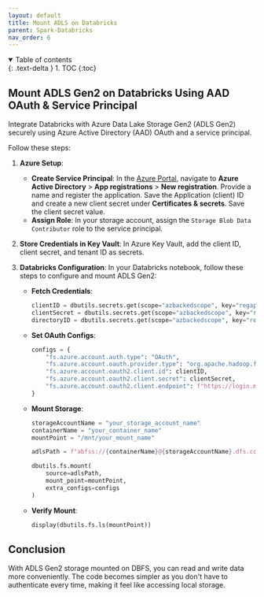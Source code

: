 ```yaml
---
layout: default
title: Mount ADLS on Databricks
parent: Spark-Databricks
nav_order: 6
---
```


<details open markdown="block">
  <summary>
    Table of contents
  </summary>
  {: .text-delta }
1. TOC
{:toc}
</details>

## Mount ADLS Gen2 on Databricks Using AAD OAuth & Service Principal

Integrate Databricks with Azure Data Lake Storage Gen2 (ADLS Gen2) securely using Azure Active Directory (AAD) OAuth and a service principal. 

Follow these steps:

1. **Azure Setup**:
   - **Create Service Principal**: In the [Azure Portal](https://portal.azure.com/), navigate to **Azure Active Directory** > **App registrations** > **New registration**. Provide a name and register the application. Save the Application (client) ID and create a new client secret under **Certificates & secrets**. Save the client secret value.
   - **Assign Role**: In your storage account, assign the `Storage Blob Data Contributor` role to the service principal.

2. **Store Credentials in Key Vault**: In Azure Key Vault, add the client ID, client secret, and tenant ID as secrets.

3. **Databricks Configuration**: In your Databricks notebook, follow these steps to configure and mount ADLS Gen2:

   - **Fetch Credentials**:

     ```python
     clientID = dbutils.secrets.get(scope="azbackedscope", key="regappClientID")
     clientSecret = dbutils.secrets.get(scope="azbackedscope", key="regappClientSecret")
     directoryID = dbutils.secrets.get(scope="azbackedscope", key="regappDirectoryID")
     ```

   - **Set OAuth Configs**:

     ```python
     configs = {
         "fs.azure.account.auth.type": "OAuth",
         "fs.azure.account.oauth.provider.type": "org.apache.hadoop.fs.azurebfs.oauth2.ClientCredsTokenProvider",
         "fs.azure.account.oauth2.client.id": clientID,
         "fs.azure.account.oauth2.client.secret": clientSecret,
         "fs.azure.account.oauth2.client.endpoint": f"https://login.microsoftonline.com/{directoryID}/oauth2/token"
     }
     ```

   - **Mount Storage**:

     ```python
     storageAccountName = "your_storage_account_name"
     containerName = "your_container_name"
     mountPoint = "/mnt/your_mount_name"
     
     adlsPath = f"abfss://{containerName}@{storageAccountName}.dfs.core.windows.net/"
     
     dbutils.fs.mount(
         source=adlsPath,
         mount_point=mountPoint,
         extra_configs=configs
     )
     ```

   - **Verify Mount**:

     ```python
     display(dbutils.fs.ls(mountPoint))
     ```

## Conclusion

With ADLS Gen2 storage mounted on DBFS, you can read and write data more conveniently. The code becomes simpler as you don't have to authenticate every time, making it feel like accessing local storage.